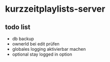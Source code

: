 # kurzzeitplaylists-server

## todo list

- db backup
- ownerId bei edit prüfen
- globales logging aktivierbar machen
- optional stay logged in option
